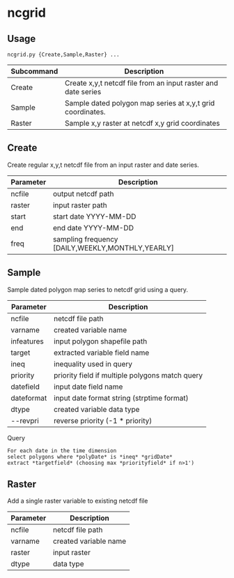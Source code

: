 ncgrid
======


## Usage

`ncgrid.py {Create,Sample,Raster} ...`

Subcommand | Description                                                           |
---------- | ------------------------------------------------------------- |
Create     | Create x,y,t netcdf file from an input raster and date series |
Sample     | Sample dated polygon map series at x,y,t grid coordinates.    |
Raster     | Sample x,y raster at netcdf x,y grid coordinates              |


## **Create**

Create regular x,y,t netcdf file from an input raster and date series.

Parameter | Description                                      |
--------- | ------------------------------------------------ |
ncfile    | output netcdf path                               |
raster    | input raster path                                |
start     | start date YYYY-MM-DD                            |
end       | end date YYYY-MM-DD                              |
freq      | sampling frequency [DAILY,WEEKLY,MONTHLY,YEARLY] |


## **Sample**

Sample dated polygon map series to netcdf grid using a query. 

Parameter  | Description                                     |
---------- | ----------------------------------------------- |
ncfile     | netcdf file path                                |
varname    | created variable name                           |
infeatures | input polygon shapefile path                    |
target     | extracted variable field name                   |
ineq       | inequality used in query                        |
priority   | priority field if multiple polygons match query |
datefield  | input date field name                           |
dateformat | input date format string (strptime format)      |
dtype      | created variable data type                      |
--revpri   | reverse priority (-1 * priority)                |

Query 

    For each date in the time dimension
    select polygons where *polyDate* is *ineq* *gridDate*
    extract *targetfield* (choosing max *priorityfield* if n>1')

    
## **Raster**

Add a single raster variable to existing netcdf file

Parameter| Description           |
-------- | --------------------- |
ncfile   | netcdf file path      | 
varname  | created variable name |
raster   | input raster          |
dtype    | data type             |
